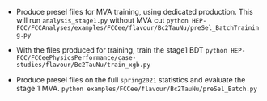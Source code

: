  - Produce presel files for MVA training, using dedicated production. This will run `analysis_stage1.py` without MVA cut `python HEP-FCC/FCCAnalyses/examples/FCCee/flavour/Bc2TauNu/preSel_BatchTraining.py`

 - With the files produced for training, train the stage1 BDT `python HEP-FCC/FCCeePhysicsPerformance/case-studies/flavour/Bc2TauNu/train_xgb.py`

 - Produce presel files on the full `spring2021` statistics and evaluate the stage 1 MVA. `python examples/FCCee/flavour/Bc2TauNu/preSel_Batch.py`